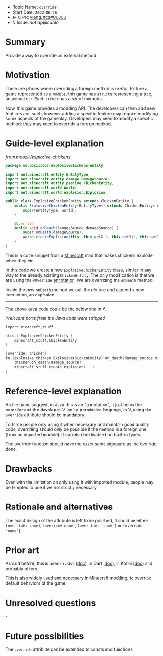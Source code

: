 - Topic Name: `override`
- Start Date: `2022-06-26`
- RFC PR: [vlang/rfcs#00000](https://github.com/vlang/rfcs/pull/25)
- V Issue: *not applicable*

# Summary

Provide a way to override an external method.

# Motivation

There are places where overriding a foreign method is useful.
Picture a game represented as a `module`, this game has `struct`s representing a tree, an animal etc. Each `struct` has a set of methods.

Now, this game provides a modding API. The developers can then add new features and such, however adding a specific feature may require modifying some aspects of the gameplay. Developers may need to modify a specific method: they may need to override a foreign method.

# Guide-level explanation

*from [mooziii/explosive-chickens](https://github.com/mooziii/explosive-chickens/blob/main/src/main/java/me/obsilabor/explosivechickens/entity/ExplosiveChickenEntity.java)*
```java
package me.obsilabor.explosivechickens.entity;

import net.minecraft.entity.EntityType;
import net.minecraft.entity.damage.DamageSource;
import net.minecraft.entity.passive.ChickenEntity;
import net.minecraft.world.World;
import net.minecraft.world.explosion.Explosion;

public class ExplosiveChickenEntity extends ChickenEntity {
    public ExplosiveChickenEntity(EntityType<? extends ChickenEntity> entityType, World world) {
        super(entityType, world);
    }

    @Override
    public void onDeath(DamageSource damageSource) {
        super.onDeath(damageSource);
        world.createExplosion(this, this.getX(), this.getY(), this.getZ(), 3.5F, Explosion.DestructionType.BREAK);
    }
}
```

This is a code snippet from a [Minecraft](https://en.wikipedia.org/wiki/Minecraft) mod that makes chickens explode when they die.

In this code we create a new `ExplosiveChickenEntity` class, similar in any way to the already existing `ChickenEntity`. The only modification is that we are using the `@Override` [annotation](https://en.wikipedia.org/wiki/Java_annotation). We are overriding the `onDeath` method.

Inside the *new* `onDeath` method we call the *old* one and append a new instruction, an explosion.

---

The above Java code could be the below one in V.

*irrelevant parts from the Java code were stripped*
```v
import minecraft_stuff

struct ExplosiveChickenEntity {
    minecraft_stuff.ChickenEntity
}

[override: chicken]
fn (explosive_chicken ExplosiveChickenEntity) on_death(damage_source minecraft_stuff.DamageSource) {
    chicken.on_death(damage_source)
    minecraft_stuff.create_explosion(...)
}
```

# Reference-level explanation

As the name suggest, in Java this is an "annotation", it just helps the compiler and the developer. V isn't a permissive language, in V, using the `override` attribute should be mandatory.

To force people only using it when necessary and maintain good quality code, overriding should only be possible if the method is a foreign one (from an imported module). It can also be disabled on built-in types.

The override function should have the exact same signature as the override done.

# Drawbacks

Even with the limitation on only using it with imported module, people may be tempted to use it we not strictly necessary.

# Rationale and alternatives

The exact design of the attribute is left to be polished, it could be either `[override: name]`, `[override name]`, `[override: "name"]` or `[override "name"]`.

# Prior art

As said before, this is used in Java ([doc](https://www.geeksforgeeks.org/the-override-annotation-in-java/)), in Dart ([doc](https://dart.dev/guides/language/type-system#use-sound-parameter-types-when-overriding-methods)), in Kotlin ([doc](https://www.geeksforgeeks.org/overriding-rules-in-kotlin/)) and probably others.

This is also widely used and necessary in Minecraft modding, to override default behaviors of the game.

# Unresolved questions

\-

# Future possibilities

The `override` attribute can be extended to consts and functions.
